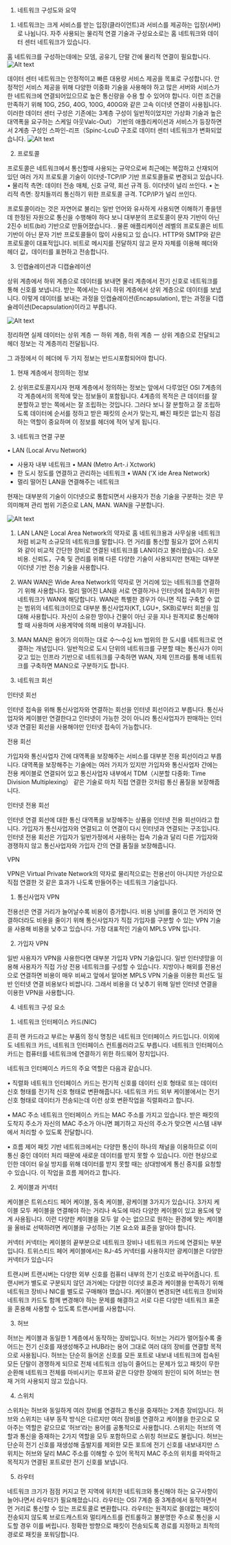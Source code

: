 1. 네트워크 구성도와 요약

1) 네트워크는 크게 서비스를 받는 입장(클라이언트)과 서비스를 제공하는 입장(서버)로 나뉩니다. 자주 사용되는 물리적 연결 기술과 구성요소로는
홈 네트워크와 데이터 센터 네트워크가 있습니다.

홈 네트워크를 구성하는데에는 모뎀, 공유기, 단말 간에 물리적 연결이 필요합니다.
![Alt text](<홈 네트워크 구성도-1.PNG>)

데이터 센터 네트워크는 안정적이고 빠른 대용량 서비스 제공을 목표로 구성합니다. 안정적인 서비스 제공을 위해 다양한 이중화 기술을 사용해야 하고 많은 서버와 서비스가 한 네트워크에 연결되어있으므로 높은 통신량을 수용 할 수 있어야 합니다. 이런 조건을 만족하기 위해 10G, 25G, 40G, 100G, 400G와 같은 고속 이더넷 연결이 사용됩니다. 이러한 데이터 센터 구성은 기존에는 3계층 구성이 일반적이었지만 가상화 기술과 높은 대역폭을 요구하는 스케일 아웃Valc-Out） 기반의 애플리케이션과 서비스가 등장하면서 2계층 구성인 스파인-리프（Spinc-LcuD 구조로 데이터 센터 네트워크가 변화되었습니다.
![Alt text](image.png)


2) 프로토콜

프로토콜은 네트워크에서 통신할때 사용되는 규약으로써 최근에는 복잡하고 산재되어 있던 여러 가지 프로토콜 기술이 이더넷-TCP/IP 기반 프로토콜들로 변경되고 있습니다.
• 물리적 측면: 데이터 전송 매체, 신호 규약, 회선 규격 등. 이더넷이 널리 쓰인다.
• 논리적 측면: 장치들끼리 통신하기 위한 프로토콜 규격. TCP/IP가 널리 쓰인다.

프로토콜이라는 것은 자연어로 불리는 일반 언어와 유사하게 사용되면 이해하기 좋을텐데 한정된 자원으로 통신을 수행해야 하다 보니 대부분의 프로토콜이 문자 기반이 아닌 2진수 비트(bit) 기반으로 만들어졌습니다. . 물론 애플리케이션 레벨의 프로토콜은 비트 기반이 아닌 문자 기반 프로토콜들이 많이 사용되고 있
습니다. HTTP와 SMTP와 같은 프로토콜이 대표적입니다. 비트로 메시지를 전달하지 않고 문자 자체를 이용해 헤더와 헤더 값，데이터를 표현하고 전송합니다.

3) 인캡슐레이션과 디캡슐레이션

상위 계층에서 하위 계층으로 데이터를 보내면 물리 계층에서 전기 신호로 네트워크를 통해 신호를 보냅니다. 받는 쪽에서는 다시 하위 계층에서 상위 계층으로 데이터를 보냅니다. 이렇게 데이터를 보내는 과정을 인캡슐레이션(Encapsulation), 받는 과정을 디캡슐레이션(Decapsulation)이라고 부릅니다.

![Alt text](image-1.png)

정리하면 실제 데이터는 상위 계층 一 하위 계층, 하위 계층 一 상위 계층으로 전달되고 헤더 정보는 각 계층끼리 전달됩니다.

그 과정에서 이 헤더에 두 가지 정보는 반드시포함되어야 합니다.
1. 현재 계층에서 정의하는 정보
2. 상위프로토콜지시자
현재 계층에서 정의하는 정보는 앞에서 다루었던 OSI 7계층의 각 계층에서의 목적에 맞는 정보들이 포함됩니다. 4계층의 목적은 큰 데이터를 잘 분할하고 받는 쪽에서는 잘 조립하는 것입니다. 그러다 보니 잘 분할하고 잘 조립하도록 데이터에 순서를 정하고 받은 패킷의 순서가 맞는지, 빠진 패킷은 없는지 점검하는 역할이 중요하며 이 정보를 헤더에 적어 넣게 됩니다.




2. 네트워크 연결 구분

• LAN (Local Arvu Network)
- 사용자 내부 네트워크
• MAN (Metro Art-.i Xctwork)
- 한 도시 정도를 연결하고 관리하는 네트워크
• WAN ('X ide Area Network)
- 멀리 떨어진 LAN을 연결해주는 네트워크

현재는 대부분의 기술이 이더넷으로 통합되면서 사용자가 전송 기술을 구분하는 것은 무의미해져 관리 범위 기준으로 LAN, MAN. WAN을 구분합니다.

![Alt text](image-2.png)

1) LAN
LAN은 Local Area Network의 약자로 홈 네트워크용과 사무실용 네트워크처럼 비교적 소규모의 네트워크를 말합니다. 먼 거리를 통신할 필요가 없어 스위치와 같이 비교적 간단한 장비로 연결된 네트워크를 LAN이라고 불러왔습니다. 소모 비용. 신뢰도，구축 및 관리를 위해 다른 다양한 기술이 사용되지만 현재는 대부분 이더넷 기반 전송 기술을 사용합니다.

2) WAN
WAN은 Wide Area Network의 약자로 먼 거리에 있는 네트워크를 연결하기 위해 사용합니다. 멀리 떨어진 LAN을 서로 연결하거나 인터넷에 접속하기 위한 네트워크가 WAN에 해당합니다. WAN은 특별한 경우가 아니면 직접 구축할 수 없는 범위의 네트워크이므로 대부분 통신사업자(KT, LGU+, SKB)로부터 회선을 임대해 사용합니다. 자신이 소유한 땅이나 건물이 아닌 곳을 지나 원격지로 통신해야 할 때 사용하며 사용계약에 의해 비용이 부과됩니다.

3) MAN
MAN은 용어가 의미하는 대로 수〜수십 km 범위의 한 도시를 네트워크로 연결하는 개념입니다. 일반적으로 도시 단위의 네트워크를 구분할 때는 통신사가 이미 갖고 있는 인프라 기반으로 네트워크를 구축하면 WAN, 자체 인프라를 통해 네트워크를 구축하면 MAN으로 구분하기도 합니다.




3. 네트워크 회선

인터넷 회선

인터넷 접속을 위해 통신사업자와 연결하는 회선을 인터넷 회선이라고 부릅니다. 통신사업자와 케이블만 연결한다고 인터넷이 가능한 것이 아니라 통신사업자가 판매하는 인터넷과 연결된 회선을 사용해야만 인터넷 접속이 가능합니다. 

전용 회선

가입자와 통신사업자 간에 대역폭을 보장해주는 서비스를 대부분 전용 회선이라고 부릅니다. 대역폭을 보장해주는 기술에는 여러 가지가 있지만 가입자와 통신사업자 간에는 전용 케이블로 연결되어 있고 통신사업자 내부에서 TDM（시분할 다중화: Time Division Multiplexing） 같은 기술로 마치 직접 연결한 것처럼 통신 품질을 보장해줍니다.

인터넷 전용 회선

인터넷 연결 회선에 대한 통신 대역폭을 보장해주는 상품을 인터넷 전용 회선이라고 합니다. 가입자가 통신사업자와 연결되고 이 연결이 다시 인터넷과 연결되는 구조입니다. 인터넷 전용 회선은 가입자가 일반가정에서 사용하는 접속 기술과 달리 다른 가입자와 경쟁하지 않고 통신사업자와 가입자 간의 연결 품질을 보장해줍니다.

VPN

VPN은 Virtual Private Network의 약자로 물리적으로는 전용선이 아니지만 가상으로 직접 연결한 것 같은 효과가 나도록 만들어주는 네트워크 기술입니다.

1) 통신사업자 VPN

전용선은 연결 거리가 늘어날수록 비용이 증가합니다. 비용 낭비를 줄이고 먼 거리와 연결하더라도 비용을 줄이기 위해 통신사업자가 직접 가입자를 구분할 수 있는 VPN 기술을 사용해 비용을 낮추고 있습니다. 가장 대표적인 기술이 MPLS VPN 입니다.


2) 가입자 VPN

일반 사용자가 VPN을 사용한다면 대부분 가입자 VPN 기술입니다. 일반 인터넷망을 이용해 사용자가 직접 가상 전용 네트워크를 구성할 수 있습니다. 지방이나 해외를 전용선으로 연결하면 비용이 매우 비싸고 앞에서 알아본 MPLS VPN 기술을 이용한 회선도 일반 인터넷 연결 비용보다 비쌉니다. 그래서 비용을 더 낮추기 위해 일반 인터넷 연결을 이용한 VPN을 사용합니다.



4. 네트워크 구성 요소


1) 네트워크 인터페이스 카드(NIC)

흔히 랜 카드라고 부르는 부품의 정식 명칭은 네트워크 인터페이스 카드입니다. 이외에도 네트워크 카드, 네트워크 인터페이스 컨트롤러라고도 부릅니다. 네트워크 인터페이스 카드는 컴퓨터를 네트워크에 연결하기 위한 하드웨어 장치입니다.

네트워크 인터페이스 카드의 주요 역할은 다음과 같습니다.

• 직렬화
네트워크 인터페이스 카드는 전기적 신호를 데이터 신호 형태로 또는 데이터 신호 형태를 전기적 신호 형태로 변환해줍니다. 네트워크 카드 외부 케이블에서는 전기 신호 형태로 데이터가 전송되는데 이런 상호 변환작업을 직렬화라고 합니다.

• MAC 주소
네트워크 인터페이스 카드는 MAC 주소를 가지고 있습니다. 받은 패킷의 도착지 주소가 자신의 MAC 주소가 아니면 폐기하고 자신의 주소가 맞으면 시스템 내부에서 처리할 수 있도록 전달합니다.

• 흐름 제어
패킷 기반 네트워크에서는 다양한 통신이 하나의 채널을 이용하므로 이미 통신 중인 데이터 처리 때문에 새로운 데이터를 받지 못할 수 있습니다. 이런 현상으로 인한 데이터 유실 방지를 위해 데이터를 받지 못할 때는 상대방에게 통신 중지를 요청할 수 있습니다. 이 작업을 흐름 제어라고 합니다.

2) 케이블과 커넥터

케이블은 트위스티드 페어 케이블, 동축 케이블, 광케이블 3가지가 있습니다.
3가지 케이블 모두 케이블을 연결해야 하는 거리나 속도에 따라 다양한 케이블이 있고 용도에 맞게 사용됩니다. 이런 다양한 케이블을 모두 알 수는 없으므로 원하는 환경에 맞는 케이블을 올바로 선택하려면 케이블을 구성하는 기본 요소와 표준을 알아야 합니다.

커넥터
커넥터는 케이블의 끝부분으로 네트워크 장비나 네트워크 카드에 연결되는 부분입니다. 트위스티드 페어 케이블에서는 RJ-45 커넥터를 사용하지만 광케이블은 다양한 커넥터가 있습니다

트랜시버
트랜시버는 다양한 외부 신호를 컴퓨터 내부의 전기 신호로 바꾸어줍니다. 트랜시버가 별도로 구분되지 않던 과거에는 다양한 이더넷 표준과 케이블을 만족하기 위해 네트워크 장비나 NIC를 별도로 구매해야 했습니다. 케이블이 변경되면 네트워크 장비와 네트워크 카드도 함께 변경해야 하는 문제를 해결하고 서로 다른 다양한 네트워크 표준을 혼용해 사용할 수 있도록 트랜시버를 사용합니다.


3) 허브

허브는 케이블과 동일한 1 계층에서 동작하는 장비입니다. 허브는 거리가 멀어질수록 줄어드는 전기 신호를 재생성해주고 HUB라는 용어 그대로 여러 대의 장비를 연결할 목적으로 사용됩니다. 허브는 단순히 들어온 신호를 모든 포트로 내보내 네트워크에 접속된 모든 단말이 경쟁하게 되므로 전체 네트워크 성능이 줄어드는 문제가 있고 패킷이 무한 순환해 네트워크 전체를 마비시키는 루프와 같은 다양한 장애의 원인이 되어 허브는 현재 거의 사용되지 않고 있습니다.


4) 스위치

스위차는 허브와 동일하게 여러 장비를 연결하고 통신을 중재하는 2계층 장비입니다. 허브와 스위치는 내부 동작 방식은 다르지만 여러 장비를 연결하고 케이블을 한곳으로 모아주는 역할은 같으므로 ‘허브’라는 용어를 공통적으로 사용합니다. 스위치는 허브의 역할과 통신을 중재하는 2가지 역할을 모두 포함하므로 스위칭 허브로도 불립니다. 허브는 단순히 전기 신호를 재생성해 출발지를 제외한 모든 포트에 전기 신호를 내보내지만 스위치는 허브와 달리 MAC 주소를 이해할 수 있어 목적지 MAC 주소의 위치를 파악하고 목적지가 연결된 포트로만 전기 신호를 보냅니다.

5) 라우터

네트워크 크기가 점점 커지고 먼 지역에 위치한 네트워크와 통신해야 하는 요구사항이 늘어나면서 라우터가 필요해졌습니다. 라우터는 OSI 7계층 중 3계층에서 동작하면서 먼 거리로 통신할 수 있는 프로토콜로 변환합니다. 라우터는 원격지로 쓸데없는 패킷이 전송되지 않도록 브로드캐스트와 멀티캐스트를 컨트롤하고
불분명한 주소로 통신을 시도할 경우 이를 버립니다. 정확한 방향으로 패킷이 전송되도록 경로를 지정하고 최적의 경로로 패킷을 포워딩합니다.